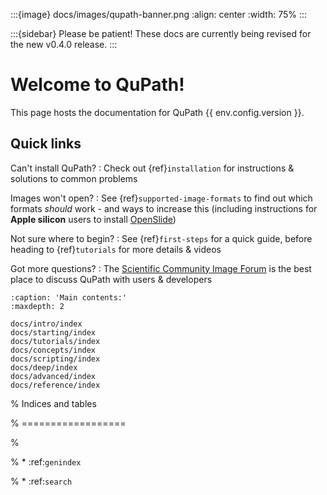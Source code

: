 :::{image} docs/images/qupath-banner.png
:align: center
:width: 75%
:::

:::{sidebar} Please be patient!
These docs are currently being revised for the new v0.4.0 release.
:::

# Welcome to QuPath!

This page hosts the documentation for QuPath {{ env.config.version }}.

## Quick links

Can't install QuPath?
: Check out {ref}`installation` for instructions & solutions to common problems

Images won't open?
: See {ref}`supported-image-formats` to find out which formats *should* work - and ways to increase this (including instructions for **Apple silicon** users to install [OpenSlide](https://openslide.org))

Not sure where to begin?
: See {ref}`first-steps` for a quick guide, before heading to {ref}`tutorials` for more details & videos

Got more questions?
: The [Scientific Community Image Forum](https://forum.image.sc/tag/qupath) is the best place to discuss QuPath with users & developers


```{toctree}
:caption: 'Main contents:'
:maxdepth: 2

docs/intro/index
docs/starting/index
docs/tutorials/index
docs/concepts/index
docs/scripting/index
docs/deep/index
docs/advanced/index
docs/reference/index
```

% Indices and tables

% ==================

%

% * :ref:`genindex`

% * :ref:`search`
